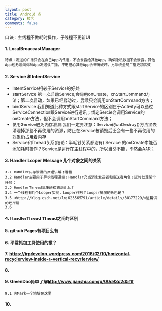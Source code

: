 ```yaml
---
layout: post
title: Android 点
category: 技术
comments: false
---
```


口诀：主线程不做耗时操作，子线程不更新UI

#### 1. LocalBroadcastManager
	
	特点：发送的广播只会在自己App内传播，不会泄露给其他App，确保隐私数据不会泄露。其他App也无法向你的App发送该广播，不用担心其他App会来搞破坏。比系统全局广播更加高效
	
#### 2. Service 和 IntentService

* IntentService相较于Service的好处
* startService
		 第一次启动Service,会调用onCreate，onStartCommand方法；第二次启动，如果已经启动过，后续只会调用onStartCommand方法；
* bindService
   		我们知道此种方式跟startService的区别在于Activity可以通过ServiceConnection跟Service进行通讯；绑定Sercie会调用Service的onCreate方法，但不会调用onStartCommand方法；
* 使用Service避免内存泄漏
	   我们一定要注意：Service的onDestroy()方法里去清理掉那些不再使用的资源，防止在Service被销毁后还会有一些不再使用的对象仍占用着内存
* Service和Thread关系(结论：半毛钱关系都没有)
		Service 的onCreate中能否添加耗时操作？Service是运行在主线程中的，所以当然不能，不然会AAR；
	
#### 3. Handler Looper Message 几个对象之间的关系
	3.1 Handler内存泄漏的原理讲解下看看
	3.2 Handler主要用于异步线程通讯；Handler充当消息发送者和接送者角色；延时处理某个任务；
	3.3 HandlerThread诞生的初衷是什么？
	3.4 一个线程有几个Looper实例，Looper作用？Looper扮演的角色是？
	3.5 <http://blog.csdn.net/lmj623565791/article/details/38377229/>这篇讲的还不错
	3.6 

#### 4. HandlerThread Thread之间的区别

#### 5. github Pages有项目么有

#### 6. 平常抓包工具使用的撒？

#### 7. <https://irpdevelop.wordpress.com/2016/02/10/horizontal-recyclerview-inside-a-vertical-recyclerview/>

#### 8. 

	
	
	
	
#### 9. GreenDao简单了解<http://www.jianshu.com/p/00d93c2d511f>
	9.1 先Mark一个地址在这里
	
#### 10.